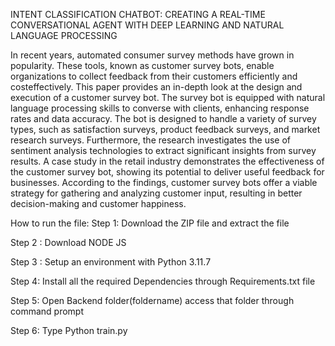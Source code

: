INTENT CLASSIFICATION CHATBOT: CREATING A REAL-TIME CONVERSATIONAL AGENT WITH DEEP LEARNING AND NATURAL LANGUAGE PROCESSING

In recent years, automated consumer survey methods have grown in popularity. These tools, known as customer survey bots, enable organizations to collect feedback from their customers efficiently and costeffectively. This paper provides an in-depth look at the design and execution of a customer survey bot. The
survey bot is equipped with natural language processing skills to converse with clients, enhancing response rates and data accuracy. The bot is designed to handle a variety of survey types, such as satisfaction surveys, product feedback surveys, and market research surveys. Furthermore, the research investigates the use of sentiment analysis technologies to extract significant insights from survey results. A case study in the retail industry demonstrates the effectiveness of the customer survey bot, showing its potential to deliver useful feedback for businesses. According to the findings, customer survey bots offer a viable strategy for gathering and analyzing customer input, resulting in better decision-making and customer happiness.

How to run the file: 
Step 1: Download the ZIP file and extract the file 

Step 2 : Download NODE JS 

Step 3 : Setup an environment with Python 3.11.7

Step 4: Install all the required Dependencies through Requirements.txt file 

Step 5: Open Backend folder(foldername) access that folder through command prompt 

Step 6: Type Python train.py
